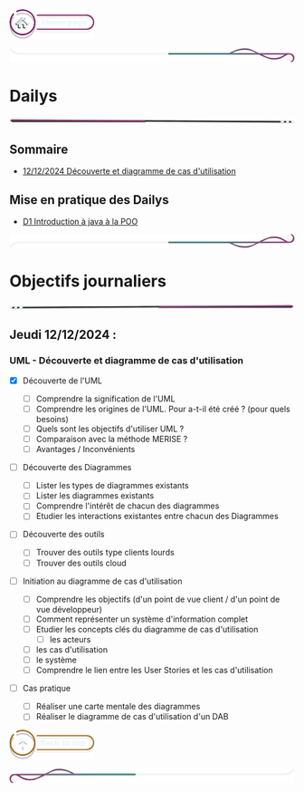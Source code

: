  <a href="../README.md">
  <img src="../assets/button/home_page.png" alt="Home page" style="width: 150px; height: auto;">
</a>

![border](../assets/line/border_deco_rt.png)

# Dailys

![border](../assets/line/line-pink-point_l.png)

## Sommaire

- [ 12/12/2024 Découverte et diagramme de cas d'utilisation](#uml---découverte-et-diagramme-de-cas-dutilisation)

## Mise en pratique des Dailys

- [D1 Introduction à java à la POO](/doc/dailys/diagramme_uml.md)

![border](../assets/line/border_deco_rb.png)

# Objectifs journaliers

![border](../assets/line/line-pink-point_r.png)

## Jeudi 12/12/2024 :

### UML - Découverte et diagramme de cas d'utilisation

- [x] Découverte de l'UML

  - [ ] Comprendre la signification de l'UML
  - [ ] Comprendre les origines de l'UML. Pour a-t-il été créé ? (pour quels besoins)
  - [ ] Quels sont les objectifs d'utiliser UML ?
  - [ ] Comparaison avec la méthode MERISE ?
  - [ ] Avantages / Inconvénients

- [ ] Découverte des Diagrammes

  - [ ] Lister les types de diagrammes existants
  - [ ] Lister les diagrammes existants
  - [ ] Comprendre l'intérêt de chacun des diagrammes
  - [ ] Etudier les interactions existantes entre chacun des Diagrammes

- [ ] Découverte des outils
  - [ ] Trouver des outils type clients lourds
  - [ ] Trouver des outils cloud
- [ ] Initiation au diagramme de cas d'utilisation
  - [ ] Comprendre les objectifs (d'un point de vue client / d'un point de vue développeur)
  - [ ] Comment représenter un système d'information complet
  - [ ] Etudier les concepts clés du diagramme de cas d'utilisation
    - [ ] les acteurs
  - [ ] les cas d'utilisation
  - [ ] le système
  - [ ] Comprendre le lien entre les User Stories et les cas d'utilisation
- [ ] Cas pratique
  - [ ] Réaliser une carte mentale des diagrammes
  - [ ] Réaliser le diagramme de cas d'utilisation d'un DAB

<a href="#sommaire">
  <img src="../assets/button/back_to_top.png" alt="Back to top" style="width: 150px; height: auto;">
</a>

![border](../assets/line/border_deco_l.png)
